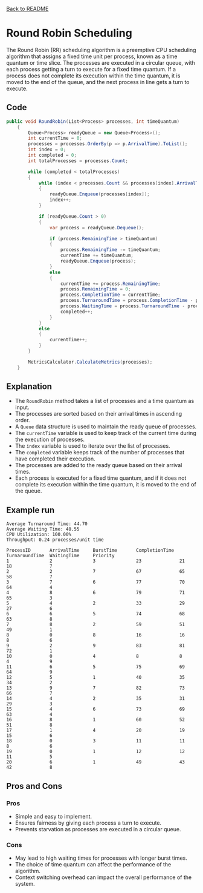 ﻿[Back to README](../../README.md)
# Round Robin Scheduling

The Round Robin (RR) scheduling algorithm is a preemptive CPU scheduling algorithm that assigns a fixed time unit per process, known as a time quantum or time slice. The processes are executed in a circular queue, with each process getting a turn to execute for a fixed time quantum. If a process does not complete its execution within the time quantum, it is moved to the end of the queue, and the next process in line gets a turn to execute.

## Code
```csharp
public void RoundRobin(List<Process> processes, int timeQuantum)
    {
        Queue<Process> readyQueue = new Queue<Process>();
        int currentTime = 0;
        processes = processes.OrderBy(p => p.ArrivalTime).ToList();
        int index = 0;
        int completed = 0;
        int totalProcesses = processes.Count;

        while (completed < totalProcesses)
        {
            while (index < processes.Count && processes[index].ArrivalTime <= currentTime)
            {
                readyQueue.Enqueue(processes[index]);
                index++;
            }

            if (readyQueue.Count > 0)
            {
                var process = readyQueue.Dequeue();

                if (process.RemainingTime > timeQuantum)
                {
                    process.RemainingTime -= timeQuantum;
                    currentTime += timeQuantum;
                    readyQueue.Enqueue(process);
                }
                else
                {
                    currentTime += process.RemainingTime;
                    process.RemainingTime = 0;
                    process.CompletionTime = currentTime;
                    process.TurnaroundTime = process.CompletionTime - process.ArrivalTime;
                    process.WaitingTime = process.TurnaroundTime - process.BurstTime;
                    completed++;
                }
            }
            else
            {
                currentTime++;
            }
        }

        MetricsCalculator.CalculateMetrics(processes);
    }
```

## Explanation
- The `RoundRobin` method takes a list of processes and a time quantum as input.
- The processes are sorted based on their arrival times in ascending order.
- A `Queue` data structure is used to maintain the ready queue of processes.
- The `currentTime` variable is used to keep track of the current time during the execution of processes.
- The `index` variable is used to iterate over the list of processes.
- The `completed` variable keeps track of the number of processes that have completed their execution.
- The processes are added to the ready queue based on their arrival times.
- Each process is executed for a fixed time quantum, and if it does not complete its execution within the time quantum, it is moved to the end of the queue.

## Example run

```Performance Metrics:
Average Turnaround Time: 44.70
Average Waiting Time: 40.55
CPU Utilization: 100.00%
Throughput: 0.24 processes/unit time

ProcessID       ArrivalTime     BurstTime       CompletionTime  TurnaroundTime  WaitingTime     Priority
1               2               3               23              21              18              7
2               2               7               67              65              58              7
3               7               6               77              70              64              4
4               8               6               79              71              65              3
5               4               2               33              29              27              6
6               6               5               74              68              63              8
7               8               2               59              51              49              1
8               0               8               16              16              8               6
9               2               9               83              81              72              1
10              0               4               8               8               4               9
11              6               5               75              69              64              9
12              5               1               40              35              34              2
13              9               7               82              73              66              7
14              4               2               35              31              29              3
15              4               6               73              69              63              4
16              8               1               60              52              51              8
17              1               4               20              19              15              6
18              0               3               11              11              8               6
19              0               1               12              12              11              5
20              6               1               49              43              42              8
```

## Pros and Cons

### Pros

- Simple and easy to implement.
- Ensures fairness by giving each process a turn to execute.
- Prevents starvation as processes are executed in a circular queue.

### Cons

- May lead to high waiting times for processes with longer burst times.
- The choice of time quantum can affect the performance of the algorithm.
- Context switching overhead can impact the overall performance of the system.
